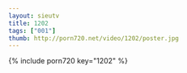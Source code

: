 ```yaml
--- 
layout: sieutv
title: 1202
tags: ["001"]
thumb: http://porn720.net/video/1202/poster.jpg
---
```

{% include porn720 key="1202" %} 
